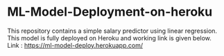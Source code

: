 # ML-Model-Deployment-on-heroku
This repository contains a simple salary predictor using linear regression.\
This model is fully deployed on Heroku and working link is given below.\
Link :  https://ml-model-deploy.herokuapp.com/
